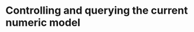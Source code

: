 # Controlling and querying the current numeric model

```{include} _pages/EXPONENT.md
```

```{include} _pages/FRACTION.md
```

```{include} _pages/NEAREST.md
```

```{include} _pages/RRSPACING.md
```

```{include} _pages/SCALE.md
```

```{include} _pages/SET_EXPONENT.md
```

```{include} _pages/SPACING.md
```

```{include} _pages/DIGITS.md
```

```{include} _pages/EPSILON.md
```

```{include} _pages/HUGE.md
```


```{include} _pages/MAXEXPONENT.md
```

```{include} _pages/MINEXPONENT.md
```

```{include} _pages/PRECISION.md
```

```{include} _pages/RADIX.md
```

```{include} _pages/RANGE.md
```

```{include} _pages/TINY.md
```
